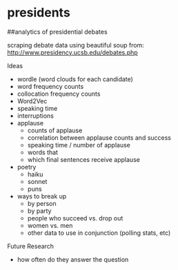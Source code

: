 # presidents
##analytics of presidential debates

scraping debate data using beautiful soup from: 
http://www.presidency.ucsb.edu/debates.php

Ideas
 - wordle (word clouds for each candidate)
 - word frequency counts
 - collocation frequency counts
 - Word2Vec
 - speaking time
 - interruptions
 - applause 
    - counts of applause
    - correlation between applause counts and success 
    - speaking time / number of applause
    - words that 
    - which final sentences receive applause
 - poetry  
    - haiku
    - sonnet
    - puns
 - ways to break up
   - by person
   - by party
   - people who succeed vs. drop out
   - women vs. men 
   - other data to use in conjunction (polling stats, etc)
 
Future Research
 - how often do they answer the question
